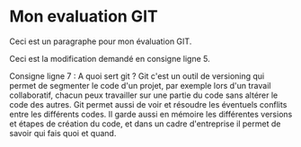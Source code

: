 # Mon evaluation GIT

Ceci est un paragraphe pour mon évaluation GIT.

Ceci est la modification demandé en consigne ligne 5.

Consigne ligne 7 : A quoi sert git ?
Git c'est un outil de versioning qui permet de segmenter le code d'un projet, par exemple lors d'un travail collaboratif, chacun peux travailler sur une partie du code sans altérer le code des autres. Git permet aussi de voir et résoudre les éventuels conflits entre les différents codes. Il garde aussi en mémoire les différentes versions et étapes de création du code, et dans un cadre d'entreprise il permet de savoir qui fais quoi et quand.
